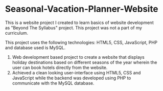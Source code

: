 # Seasonal-Vacation-Planner-Website

This is a website project I created to learn basics of website development as "Beyond The Syllabus" project. This project was not a part of my curriculum. 

This project uses the following technologies:
HTML5, CSS, JavaScript, PHP and database used is MySQL.

1. Web development based project to create a website that displays holiday destinations based on different seasons of the year wherein the user can book hotels directly from the website.
2. Achieved a clean looking user-interface using HTML5, CSS and JavaScript while the backend was developed using PHP to communicate with the MySQL database.
